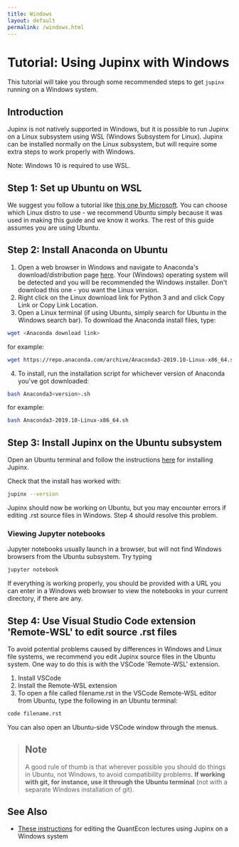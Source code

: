 ```yaml
---
title: Windows
layout: default
permalink: /windows.html
---
```


# Tutorial: Using Jupinx with Windows

This tutorial will take you through some recommended steps to get `jupinx` running on a Windows system.

## Introduction

Jupinx is not natively supported in Windows, but it is possible to run Jupinx on a Linux subsystem using WSL (Windows Subsystem for Linux). Jupinx can be installed normally on the Linux subsystem, but will require some extra steps to work properly with Windows. 

Note: Windows 10 is required to use WSL.

## Step 1: Set up Ubuntu on WSL
We suggest you follow a tutorial like [this one by Microsoft](https://docs.microsoft.com/en-us/windows/wsl/install-win10). You can choose which Linux distro to use - we recommend Ubuntu simply because it was used in making this guide and we know it works. The rest of this guide assumes you are using Ubuntu.

## Step 2: Install Anaconda on Ubuntu
1. Open a web browser in Windows and navigate to Anaconda's download/distribution page [here](https://www.anaconda.com/distribution/). Your (Windows) operating system will be detected and you will be recommended the Windows installer. Don't download this one - you want the Linux version.
2. Right click on the Linux download link for Python 3 and and click Copy Link or Copy Link Location.
3. Open a Linux terminal (if using Ubuntu, simply search for Ubuntu in the Windows search bar). To download the Anaconda install files, type:

```bash
wget <Anaconda download link>
```

for example:

```bash
wget https://repo.anaconda.com/archive/Anaconda3-2019.10-Linux-x86_64.sh
```

4. To install, run the installation script for whichever version of Anaconda you've got downloaded: 

```bash
bash Anaconda3<version>.sh
```

for example:

```bash
bash Anaconda3-2019.10-Linux-x86_64.sh
```

## Step 3: Install Jupinx on the Ubuntu subsystem
Open an Ubuntu terminal and follow the instructions [here](/tutorial.html) for installing Jupinx.

Check that the install has worked with: 

```bash
jupinx --version
```
Jupinx should now be working on Ubuntu, but you may encounter errors if editing .rst source files in Windows. Step 4 should resolve this problem.
### Viewing Jupyter notebooks
Jupyter notebooks usually launch in a browser, but will not find Windows browsers from the Ubuntu subsystem. Try typing 

```bash
jupyter notebook
```

If  everything is working properly, you should be provided with a URL you can enter in a Windows web browser to view the notebooks in your current directory, if there are any. 

## Step 4: Use Visual Studio Code extension 'Remote-WSL' to edit source .rst files

To avoid potential problems caused by differences in Windows and Linux file systems, we recommend you edit Jupinx source files in the Ubuntu system. One way to do this is with the VSCode 'Remote-WSL' extension.

1. Install VSCode
2. Install the Remote-WSL extension
3. To open a file called filename.rst in the VSCode Remote-WSL editor from Ubuntu, type the following in an Ubuntu terminal:

```bash
code filename.rst
```
You can also open an Ubuntu-side VSCode window through the menus.

>## Note
>
>A good rule of thumb is that wherever possible you should do things in Ubuntu, not Windows, to avoid compatibility problems. **If working with git, for instance, use it through the Ubuntu terminal** (not with a separate Windows installation of git).

## See Also
* [These instructions](https://github.com/QuantEcon/lecture-source-jl#usage) for editing the QuantEcon lectures using Jupinx on a Windows system
